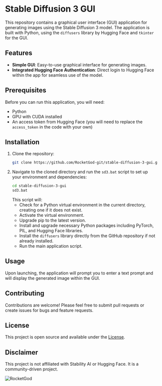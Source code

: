 # Stable Diffusion 3 GUI

This repository contains a graphical user interface (GUI) application for generating images using the Stable Diffusion 3 model. The application is built with Python, using the `diffusers` library by Hugging Face and `tkinter` for the GUI.

## Features

- **Simple GUI**: Easy-to-use graphical interface for generating images.
- **Integrated Hugging Face Authentication**: Direct login to Hugging Face within the app for seamless use of the model.

## Prerequisites

Before you can run this application, you will need:

- Python
- GPU with CUDA installed
- An access token from Hugging Face (you will need to replace the `access_token` in the code with your own)

## Installation

1. Clone the repository:
   ```bash
   git clone https://github.com/RocketGod-git/stable-diffusion-3-gui.git
   ```
2. Navigate to the cloned directory and run the `sd3.bat` script to set up your environment and dependencies:
   ```bash
   cd stable-diffusion-3-gui
   sd3.bat
   ```
   This script will:
   - Check for a Python virtual environment in the current directory, creating one if it does not exist.
   - Activate the virtual environment.
   - Upgrade pip to the latest version.
   - Install and upgrade necessary Python packages including PyTorch, PIL, and Hugging Face libraries.
   - Install the `diffusers` library directly from the GitHub repository if not already installed.
   - Run the main application script.

## Usage

Upon launching, the application will prompt you to enter a text prompt and will display the generated image within the GUI.

## Contributing

Contributions are welcome! Please feel free to submit pull requests or create issues for bugs and feature requests.

## License

This project is open source and available under the [License](LICENSE).

## Disclaimer

This project is not affiliated with Stability AI or Hugging Face. It is a community-driven project.

![RocketGod](https://github.com/RocketGod-git/Flipper_Zero/assets/57732082/f5d67cfd-585d-4b23-905f-37151e3d6a7d)
